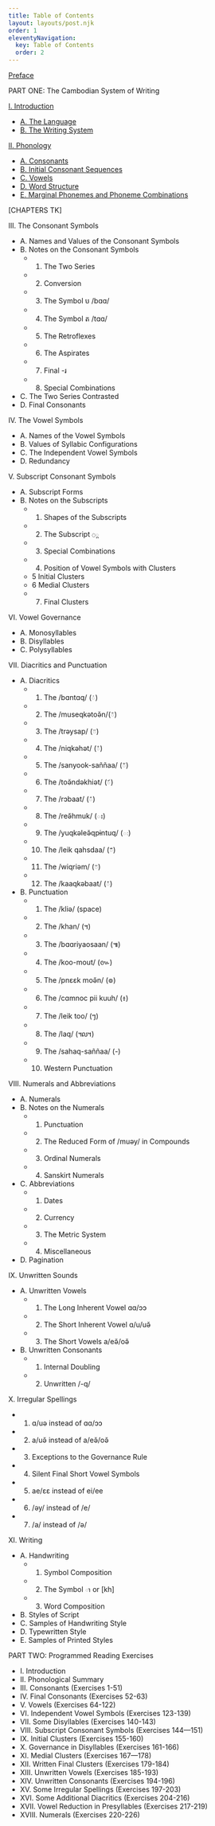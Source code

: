 ```yaml
---
title: Table of Contents
layout: layouts/post.njk
order: 1
eleventyNavigation:
  key: Table of Contents
  order: 2
---
```


[Preface](../00a-preface/)

PART ONE: The Cambodian System of Writing

[I. Introduction](../01-introduction/)
  - [A. The Language](../01-introduction/#a-the-language)
  - [B. The Writing System](../01-introduction/#b-the-system-of-writing)

[II. Phonology](../02-phonology/#ii-phonology)
  - [A. Consonants](../02-phonology/#a-consonants)
  - [B. Initial Consonant Sequences](../02-phonology/#b-initial-consonant-sequences)
  - [C. Vowels](../02-phonology/#c-vowels)
  - [D. Word Structure](../02-phonology/#d-word-structure)
  - [E. Marginal Phonemes and Phoneme Combinations](../02-phonology/#e-marginal-phonemes-and-phoneme-combinations)

<div class="tk">

[CHAPTERS TK]

III. The Consonant Symbols
  - A. Names and Values of the Consonant Symbols
  - B. Notes on the Consonant Symbols
    - 1. The Two Series
    - 2. Conversion
    - 3. The Symbol <span class="khmer">ប</span> <span class="ipa">/bɑɑ/</span>
    - 4. The Symbol <span class="khmer">ត</span> <span class="ipa">/tɑɑ/</span>
    - 5. The Retroflexes
    - 6. The Aspirates
    - 7. Final <span class="khmer">-រ</span>
    - 8. Special Combinations
  - C. The Two Series Contrasted
  - D. Final Consonants

IV. The Vowel Symbols
  - A. Names of the Vowel Symbols
  - B. Values of Syllabic Configurations
  - C. The Independent Vowel Symbols
  - D. Redundancy

V. Subscript Consonant Symbols
  - A. Subscript Forms
  - B. Notes on the Subscripts
    - 1. Shapes of the Subscripts
    - 2. The Subscript <code class="khmer-sub">◌្ត</code>
    - 3. Special Combinations
    - 4. Position of Vowel Symbols with Clusters
    - 5 Initial Clusters
    - 6 Medial Clusters
    - 7. Final Clusters

VI. Vowel Governance
  - A. Monosyllables
  - B. Disyllables
  - C. Polysyllables

VII. Diacritics and Punctuation
  - A. Diacritics
    - 1. The <span class="ipa">/bɑntɑq/</span> (<code class="khmer-sub">់</code>)
    - 2. The <span class="ipa">/museqkətoə̆n/</span>(<code class="khmer-sub">៉</code>)
    - 3. The <span class="ipa">/trəysap/</span> (<code class="khmer-sub">៊</code>)
    - 4. The <span class="ipa">/niqkəhət/</span> (<code class="khmer-sub">ំ</code>)
    - 5. The <span class="ipa">/sanyook-saññaa/</span> (<code class="khmer-sub">័</code>)
    - 6. The <span class="ipa">/toə̆ndəkhiət/</span> (<code class="khmer-sub">៍</code>)
    - 7. The <span class="ipa">/rɔbaat/</span> (<code class="khmer-sub">៌</code>)
    - 8. The <span class="ipa">/reə̆hmuk/</span> (<code class="khmer-sub">ះ</code>)
    - 9. The <span class="ipa">/yuqkəleə̆qpɨntuq/</span> (<code class="khmer-sub">ៈ</code>)
    - 10. The <span class="ipa">/leik qahsdaa/</span> (<code class="khmer-sub">៏</code>)
    - 11. The <span class="ipa">/wiqriəm/</span> (<code class="khmer-sub">៑</code>)
    - 12. The <span class="ipa">/kaaqkəbaat/</span> (<code class="khmer-sub">៎</code>)
  - B. Punctuation
    - 1. The <span class="ipa">/kliə/</span> (space)
    - 2. The <span class="ipa">/khan/</span> (<span class="khmer">។</span>)
    - 3. The <span class="ipa">/bɑɑriyaosaan/</span> (<span class="khmer">៕</span>)
    - 4. The <span class="ipa">/koo-mout/</span> (<span class="khmer">៚</span>)
    - 5. The <span class="ipa">/pnɛɛk moə̆n/</span> (<span class="khmer">៙</span>) 
    - 6. The <span class="ipa">/cɑmnoc pii kuuh/</span> (<span class="khmer">៖</span>)
    - 7. The <span class="ipa">/leik too/</span> (<span class="khmer">ៗ</span>)
    - 8. The <span class="ipa">/laq/</span> (<span class="khmer">៘</span>)
    - 9. The <span class="ipa">/sahaq-saññaa/</span> (<span class="khmer">-</span>)
    - 10. Western Punctuation
      
VIII. Numerals and Abbreviations
  - A. Numerals
  - B. Notes on the Numerals
    - 1. Punctuation
    - 2. The Reduced Form of <span class="ipa">/muəy/</span> in Compounds
    - 3. Ordinal Numerals
    - 4. Sanskirt Numerals
  - C. Abbreviations
    - 1. Dates
    - 2. Currency
    - 3. The Metric System
    - 4. Miscellaneous
  - D. Pagination

IX. Unwritten Sounds 
  - A. Unwritten Vowels
      - 1. The Long Inherent Vowel <span class="ipa">ɑɑ/ɔɔ</span>
      - 2. The Short Inherent Vowel <span class="ipa">ɑ/u/uə̆</span>
      - 3. The Short Vowels <span class="ipa">a/eə̆/oə̆</span>
  - B. Unwritten Consonants
      - 1. Internal Doubling
      - 2. Unwritten <span class="ipa">/-q/</span>

X. Irregular Spellings 
  - 1. <span class="ipa">ɑ/uə</span> instead of <span class="ipa">ɑɑ/ɔɔ</span> 
  - 2. <span class="ipa">a/uə̆</span> instead of <span class="ipa">a/eə̆/oə̆</span> 
  - 3. Exceptions to the Governance Rule
  - 4. Silent Final Short Vowel Symbols
  - 5. <span class="ipa">ae/ɛɛ</span> instead of <span class="ipa">ei/ee</span>
  - 6. <span class="ipa">/əy/</span> instead of <span class="ipa">/e/</span>
  - 7. <span class="ipa">/a/</span> instead of <span class="ipa">/ə/</span>
  
XI. Writing 
  - A. Handwriting 
    - 1. Symbol Composition
    - 2. The Symbol <code class="khmer-sub">ា</code> or [kh]
    - 3. Word Composition
  - B. Styles of Script
  - C. Samples of Handwriting Style
  - D. Typewritten Style
  - E. Samples of Printed Styles

PART TWO: Programmed Reading Exercises

- I. Introduction 
- II. Phonological Summary
- III. Consonants (Exercises 1-51) 
- IV. Final Consonants (Exercises 52-63)
- V. Vowels (Exercises 64-122)
- VI. Independent Vowel Symbols (Exercises 123-139)
- VII. Some Disyllables (Exercises 140-143)
- VIII. Subscript Consonant Symbols (Exercises 144—151)
- IX. Initial Clusters (Exercises 155-160)
- X. Governance in Disyllables (Exercises 161-166)
- XI. Medial Clusters (Exercises 167—178) 
- XII. Written Final Clusters (Exercises 179-184)
- XIII. Unwritten Vowels (Exercises 185-193)
- XIV. Unwritten Consonants (Exercises 194-196)
- XV. Some Irregular Spellings (Exercises 197-203)
- XVI. Some Additional Diacritics (Exercises 204-216)
- XVII. Vowel Reduction in Presyllables (Exercises 217-219) 
- XVIII. Numerals (Exercises 220-226)



</div>

